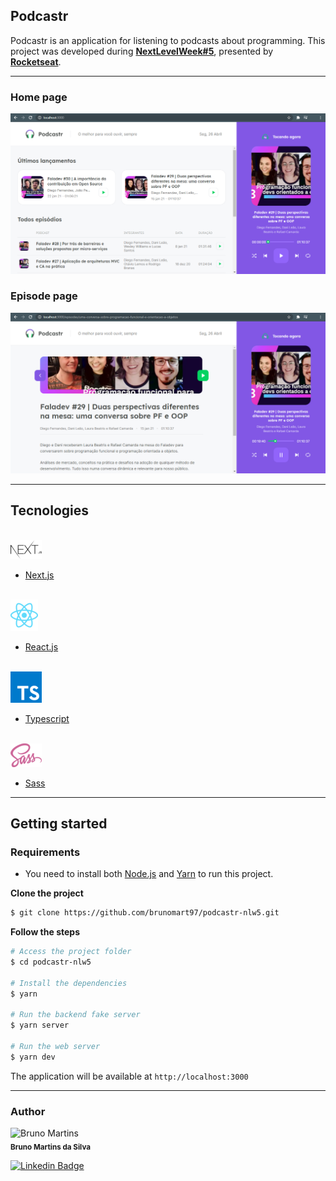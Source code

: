 ## Podcastr

Podcastr is an application for listening to podcasts about programming. This project was developed during **[NextLevelWeek#5](https://nextlevelweek.com/)**, presented by **[Rocketseat](https://github.com/Rocketseat)**.

---

### Home page

![Podcastr preview](.github/screenshot1.png)

### Episode page

![Podcastr preview](.github/screenshot2.png)

---

## Tecnologies

<div align="start">
  <br />
  <img src=".github/nextjs.png" alt="Technologies used">
</div>

- [Next.js](https://nextjs.org/)

<div align="start">
  <br />
  <img src=".github/reactjs.png" alt="Technologies used">
</div>

- [React.js](https://reactjs.org/)

<div align="start">
  <br />
  <img src=".github/typescript.png" alt="Technologies used">
</div>

- [Typescript](https://www.typescriptlang.org/)

<div align="start">
  <br />
  <img src=".github/sass.png" alt="Technologies used">
</div>

- [Sass](https://sass-lang.com/)

---

## Getting started

### Requirements

- You need to install both [Node.js](https://nodejs.org/en/download/) and [Yarn](https://yarnpkg.com/) to run this project.

**Clone the project**

```bash
$ git clone https://github.com/brunomart97/podcastr-nlw5.git
```

**Follow the steps**

```bash
# Access the project folder
$ cd podcastr-nlw5

# Install the dependencies
$ yarn

# Run the backend fake server
$ yarn server

# Run the web server
$ yarn dev
```

The application will be available at `http://localhost:3000`

---

### Author

<p>
    <img src="https://avatars.githubusercontent.com/u/67600534?s=400&u=f18f738419f1c958e360233276004077724791ec&v=4" width="100px;" alt="Bruno Martins"/>
    <br />
    <sub><strong>Bruno Martins da Silva</strong></sub>
</p>

[![Linkedin Badge](https://img.shields.io/badge/-linkedin-blue?style=flat&logo=Linkedin&logoColor=white&link=https://www.linkedin.com/in/brunomart97/)](https://www.linkedin.com/in/brunomart97/)
